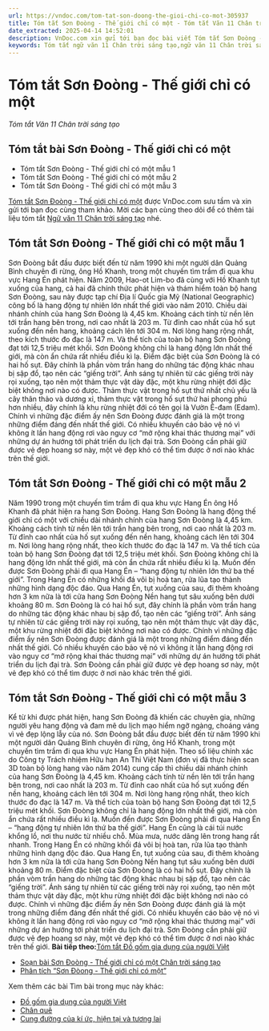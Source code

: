 ```yaml
---
url: https://vndoc.com/tom-tat-son-doong-the-gioi-chi-co-mot-305937
title: Tóm tắt Sơn Đoòng - Thế giới chỉ có một - Tóm tắt Văn 11 Chân trời sáng tạo - VnDoc.com
date_extracted: 2025-04-14 14:52:01
description: VnDoc.com xin gửi tới bạn đọc bài viết Tóm tắt Sơn Đoòng - Thế giới chỉ có một. Mời các bạn cùng tham khảo để có thêm tài liệu học Văn 11 Chân trời sáng tạo nhé.
keywords: Tóm tắt ngữ văn 11 Chân trời sáng tạo,ngữ văn 11 Chân trời sáng tạo,tóm tắt ngữ văn 11,tóm tắt văn 11,tóm tắt ngữ văn 11 chân trời,tóm tắt văn 11 Chân trời sáng tạo,ngữ văn 11,văn 11,tóm tắt văn 11 chân trời,Tóm tắt Sơn Đoòng Thế giới chỉ có một,Tóm tắt bài Sơn Đoòng Thế giới chỉ có một,Tóm tắt ngữ văn 11 chân trời sáng tạo bài Sơn Đoòng Thế giới chỉ có một,Sơn Đoòng Thế giới chỉ có một
---
```


# Tóm tắt Sơn Đoòng - Thế giới chỉ có một
 _Tóm tắt Văn 11 Chân trời sáng tạo_
## Tóm tắt bài Sơn Đoòng - Thế giới chỉ có một
  * Tóm tắt Sơn Đoòng - Thế giới chỉ có một mẫu 1
  * Tóm tắt Sơn Đoòng - Thế giới chỉ có một mẫu 2
  * Tóm tắt Sơn Đoòng - Thế giới chỉ có một mẫu 3

[Tóm tắt Sơn Đoòng - Thế giới chỉ có một](<https://vndoc.com/tom-tat-son-doong-the-gioi-chi-co-mot-305937>) được VnDoc.com sưu tầm và xin gửi tới bạn đọc cùng tham khảo. Mời các bạn cùng theo dõi để có thêm tài liệu tóm tắt [Ngữ văn 11 Chân trời sáng tạo](<https://vndoc.com/ngu-van-11-chan-troi-sang-tao>) nhé.
## Tóm tắt Sơn Đoòng - Thế giới chỉ có một mẫu 1
Sơn Đoòng bắt đầu được biết đến từ năm 1990 khi một người dân Quảng Bình chuyên đi rừng, ông Hồ Khanh, trong một chuyến tìm trầm đi qua khu vực Hang Én phát hiện. Năm 2009, Hao-ot Lim-bo đã cùng với Hồ Khanh tụt xuống của hang, cả hai đã chính thức phát hiện và thám hiểm toàn bộ hang Sơn Đoòng, sau này được tạp chí Địa lí Quốc gia Mỹ \(National Geographic\) công bố là hang động tự nhiên lớn nhất thế giới vào năm 2010. Chiều dài nhánh chính của hang Sơn Đoòng là 4,45 km. Khoảng cách tính từ nền lên tới trần hang bên trong, nơi cao nhất là 203 m. Từ đỉnh cao nhất của hố sụt xuống đến nền hang, khoảng cách lên tới 304 m. Nơi lòng hang rộng nhất, theo kích thước đo đạc là 147 m. Và thể tích của toàn bộ hang Sơn Đoòng đạt tới 12,5 triệu mét khối. Sơn Đoòng không chỉ là hang động lớn nhất thế giới, mà còn ẩn chứa rất nhiều điều kì lạ. Điểm đặc biệt của Sơn Đoòng là có hai hố sụt. Đây chính là phần vòm trần hang do những tác động khác nhau bị sập đổ, tạo nên các “giếng trời”. Ánh sáng tự nhiên từ các giếng trời này rọi xuống, tạo nên một thảm thực vật dày đặc, một khu rừng nhiệt đới đặc biệt không nơi nào có được. Thảm thực vật trong hố sụt thứ nhất chủ yếu là cây thân thảo và dương xỉ, thảm thực vật trong hố sụt thứ hai phong phú hơn nhiều, đây chính là khu rừng nhiệt đới có tên gọi là Vườn Ê-đam \(Edam\). Chính vì những đặc điểm ấy nên Sơn Đoòng được đánh giá là một trong những điểm đáng đến nhất thế giới. Có nhiều khuyến cáo bảo vệ nó vì không ít lần hang động rơi vào nguy cơ “mở rộng khai thác thương mại” với những dự án hướng tới phát triển du lịch đại trà. Sơn Đoòng cần phải giữ được vẻ đẹp hoang sơ này, một vẻ đẹp khó có thể tìm được ở nơi nào khác trên thế giới.
## Tóm tắt Sơn Đoòng - Thế giới chỉ có một mẫu 2
Năm 1990 trong một chuyến tìm trầm đi qua khu vực Hang Én ông Hồ Khanh đã phát hiện ra hang Sơn Đoòng. Hang Sơn Đoòng là hang động thế giới chỉ có một với chiều dài nhánh chính của hang Sơn Đoòng là 4,45 km. Khoảng cách tính từ nền lên tới trần hang bên trong, nơi cao nhất là 203 m. Từ đỉnh cao nhất của hố sụt xuống đến nền hang, khoảng cách lên tới 304 m. Nơi lòng hang rộng nhất, theo kích thước đo đạc là 147 m. Và thể tích của toàn bộ hang Sơn Đoòng đạt tới 12,5 triệu mét khối. Sơn Đoòng không chỉ là hang động lớn nhất thế giới, mà còn ẩn chứa rất nhiều điều kì lạ. Muốn đến được Sơn Đoòng phải đi qua Hang Én – “hang động tự nhiên lớn thứ ba thế giới”. Trong Hang Én có những khối đá vôi bị hoà tan, rửa lũa tạo thành những hình dạng độc đáo. Qua Hang Én, tụt xuống của sau, đi thêm khoảng hơn 3 km nữa là tới cửa hang Sơn Đoòng Nền hang tụt sâu xuống bên dưới khoảng 80 m. Sơn Đoòng là có hai hố sụt, đây chính là phần vòm trần hang do những tác động khác nhau bị sập đổ, tạo nên các “giếng trời”. Ánh sáng tự nhiên từ các giếng trời này rọi xuống, tạo nên một thảm thực vật dày đặc, một khu rừng nhiệt đới đặc biệt không nơi nào có được. Chính vì những đặc điểm ấy nên Sơn Đoòng được đánh giá là một trong những điểm đáng đến nhất thế giới. Có nhiều khuyến cáo bảo vệ nó vì không ít lần hang động rơi vào nguy cơ “mở rộng khai thác thương mại” với những dự án hướng tới phát triển du lịch đại trà. Sơn Đoòng cần phải giữ được vẻ đẹp hoang sơ này, một vẻ đẹp khó có thể tìm được ở nơi nào khác trên thế giới.
## Tóm tắt Sơn Đoòng - Thế giới chỉ có một mẫu 3
Kể từ khi được phát hiện, hang Sơn Đoòng đã khiến các chuyên gia, những người yêu hang động và đam mê du lịch mạo hiểm ngỡ ngàng, choáng váng vì vẻ đẹp lộng lẫy của nó. Sơn Đoòng bắt đầu được biết đến từ năm 1990 khi một người dân Quảng Bình chuyên đi rừng, ông Hồ Khanh, trong một chuyến tìm trầm đi qua khu vực Hang Én phát hiện. Theo số liệu chính xác do Công ty Trách nhiệm Hữu hạn An Thi Việt Nam \(đơn vị đã thực hiện scan 3D toàn bộ lòng hang vào năm 2014\) cung cấp thì chiều dài nhánh chính của hang Sơn Đoòng là 4,45 km. Khoảng cách tính từ nền lên tới trần hang bên trong, nơi cao nhất là 203 m. Từ đỉnh cao nhất của hố sụt xuống đến nền hang, khoảng cách lên tới 304 m. Nơi lòng hang rộng nhất, theo kích thước đo đạc là 147 m. Và thể tích của toàn bộ hang Sơn Đoòng đạt tới 12,5 triệu mét khối. Sơn Đoòng không chỉ là hang động lớn nhất thế giới, mà còn ẩn chứa rất nhiều điều kì lạ. Muốn đến được Sơn Đoòng phải đi qua Hang Én – “hang động tự nhiên lớn thứ ba thế giới”. Hang Én cũng là cái túi nước khổng lồ, nơi thu nước từ nhiều chỗ. Mùa mưa, nước dâng lên trong hang rất nhanh. Trong Hang Én có những khối đá vôi bị hoà tan, rửa lũa tạo thành những hình dạng độc đáo. Qua Hang Én, tụt xuống của sau, đi thêm khoảng hơn 3 km nữa là tới cửa hang Sơn Đoòng Nền hang tụt sâu xuống bên dưới khoảng 80 m. Điểm đặc biệt của Sơn Đoòng là có hai hố sụt. Đây chính là phần vòm trần hang do những tác động khác nhau bị sập đổ, tạo nên các “giếng trời”. Ánh sáng tự nhiên từ các giếng trời này rọi xuống, tạo nên một thảm thực vật dày đặc, một khu rừng nhiệt đới đặc biệt không nơi nào có được. Chính vì những đặc điểm ấy nên Sơn Đoòng được đánh giá là một trong những điểm đáng đến nhất thế giới. Có nhiều khuyến cáo bảo vệ nó vì không ít lần hang động rơi vào nguy cơ “mở rộng khai thác thương mại” với những dự án hướng tới phát triển du lịch đại trà. Sơn Đoòng cần phải giữ được vẻ đẹp hoang sơ này, một vẻ đẹp khó có thể tìm được ở nơi nào khác trên thế giới.
**Bài tiếp theo:**[Tóm tắt Đồ gốm gia dụng của người Việt](<https://vndoc.com/tom-tat-do-gom-gia-dung-cua-nguoi-viet-305940>)
  * [Soạn bài Sơn Đoòng - Thế giới chỉ có một Chân trời sáng tạo](<https://vndoc.com/soan-bai-son-doong-the-gioi-chi-co-mot-chan-troi-sang-tao-298187>)
  * [Phân tích “Sơn Đòong - Thế giới chỉ có một”](<https://vndoc.com/phan-tich-son-doong-the-gioi-chi-co-mot-299258>)

Xem thêm các bài Tìm bài trong mục này khác:
  * [Đồ gốm gia dụng của người Việt](</tom-tat-do-gom-gia-dung-cua-nguoi-viet-305940>)
  * [Chân quê](</tom-tat-chan-que-305941>)
  * [Cung đường của kí ức, hiện tại và tương lai](</tom-tat-cung-duong-cua-ki-uc-hien-tai-va-tuong-lai-305952>)

